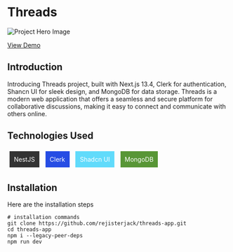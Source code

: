# Threads

![Project Hero Image](https://res.cloudinary.com/dktfpedhu/image/upload/v1693645309/threads_aab2ux.jpg)

[View Demo](https://threads-app-dark.vercel.app)

## Introduction


Introducing Threads project, built with Next.js 13.4, Clerk for authentication, Shancn UI for sleek design, and MongoDB for data storage. Threads is a modern web application that offers a seamless and secure platform for collaborative discussions, making it easy to connect and communicate with others online.

## Technologies Used

<div style="background-color: #333; color: #fff; padding: 10px; margin: 5px; display: inline-block;">NestJS</div>
<div style="background-color: #264de4; color: #fff; padding: 10px; margin: 5px; display: inline-block;">Clerk</div>
<div style="background-color: #61dbfb; color: #fff; padding: 10px; margin: 5px; display: inline-block;">Shadcn UI</div>
<div style="background-color: #589636; color: #fff; padding: 10px; margin: 5px; display: inline-block;">MongoDB</div>


## Installation

Here are the installation steps

```shell
# installation commands
git clone https://github.com/rejisterjack/threads-app.git
cd threads-app
npm i --legacy-peer-deps
npm run dev

